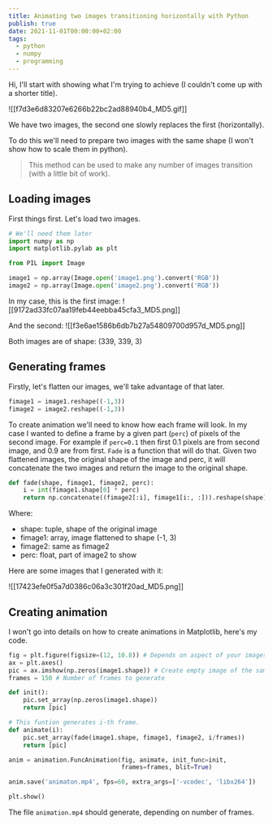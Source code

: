 ```yaml
---
title: Animating two images transitioning horizontally with Python
publish: true
date: 2021-11-01T00:00:00+02:00
tags:
  - python
  - numpy
  - programming
---
```


Hi, I'll start with showing what I'm trying to achieve (I couldn't come up with a shorter title).

![[f7d3e6d83207e6266b22bc2ad88940b4_MD5.gif]]

We have two images, the second one slowly replaces the first (horizontally).

To do this we'll need to prepare two images with the same shape (I won't show how to scale them in python).

> This method can be used to make any number of images transition (with a little bit of work).

## Loading images

First things first. Let's load two images.

```python
# We'll need them later
import numpy as np
import matplotlib.pylab as plt

from PIL import Image

image1 = np.array(Image.open('image1.png').convert('RGB'))
image2 = np.array(Image.open('image2.png').convert('RGB'))
```

In my case, this is the first image:
![[9172ad33fc07aa19feb44eebba45cfa3_MD5.png]]

And the second:
![[f3e6ae1586b6db7b27a54809700d957d_MD5.png]]

Both images are of shape: (339, 339, 3)

## Generating frames

Firstly, let's flatten our images, we'll take advantage of that later.

```python
fimage1 = image1.reshape((-1,3))
fimage2 = image2.reshape((-1,3))
```

To create animation we'll need to know how each frame will look. In my case I wanted to define a frame by a given part (`perc`) of pixels of the second image. For example if `perc=0.1` then first 0.1 pixels are from second image, and 0.9 are from first. `Fade` is a function that will do that. Given two flattened images, the original shape of the image and perc, it will concatenate the two images and return the image to the original shape.

```python
def fade(shape, fimage1, fimage2, perc):
    i = int(fimage1.shape[0] * perc)
    return np.concatenate((fimage2[:i], fimage1[i:, :])).reshape(shape)
```

Where:

- shape: tuple, shape of the original image
- fimage1: array, image flattened to shape (-1, 3)
- fimage2: same as fimage2
- perc: float, part of image2 to show

Here are some images that I generated with it:

![[17423efe0f5a7d0386c06a3c301f20ad_MD5.png]]

## Creating animation

I won't go into details on how to create animations in Matplotlib, here's my code.

```python
fig = plt.figure(figsize=(12, 10.8)) # Depends on aspect of your images
ax = plt.axes()
pic = ax.imshow(np.zeros(image1.shape)) # Create empty image of the same shape as image to plot
frames = 150 # Number of frames to generate

def init():
    pic.set_array(np.zeros(image1.shape))
    return [pic]

# This funtion generates i-th frame.
def animate(i):
    pic.set_array(fade(image1.shape, fimage1, fimage2, i/frames))
    return [pic]

anim = animation.FuncAnimation(fig, animate, init_func=init,
                               frames=frames, blit=True)

anim.save('animaton.mp4', fps=60, extra_args=['-vcodec', 'libx264'])

plt.show()
```

The file `animation.mp4` should generate, depending on number of frames.
